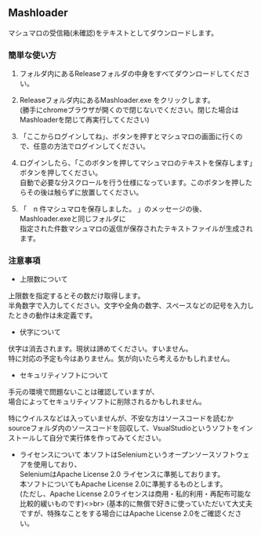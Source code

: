 ## Mashloader
マシュマロの受信箱(未確認)をテキストとしてダウンロードします。

### 簡単な使い方

1. フォルダ内にあるReleaseフォルダの中身をすべてダウンロードしてください。

1. Releaseフォルダ内にあるMashloader.exe をクリックします。<br>
 (勝手にchromeブラウザが開くので閉じないでください。閉じた場合はMashloaderを閉じて再実行してください)
 
1. 「ここからログインしてね」、ボタンを押すとマシュマロの画面に行くので、任意の方法でログインしてください。

1. ログインしたら、「このボタンを押してマシュマロのテキストを保存します」ボタンを押してください。<br>
  自動で必要な分スクロールを行う仕様になっています。このボタンを押したらその後は触らずに放置してください。
 
1. 「　n 件マシュマロを保存しました。 」のメッセージの後、Mashloader.exeと同じフォルダに<br>
  指定された件数マシュマロの返信が保存されたテキストファイルが生成されます。


### 注意事項

* 上限数について

上限数を指定するとその数だけ取得します。<br>
半角数字で入力してください。文字や全角の数字、スペースなどの記号を入力したときの動作は未定義です。

* 伏字について

伏字は消去されます。現状は諦めてください。すいません。<br>
特に対応の予定も今はありません。気が向いたら考えるかもしれません。

* セキュリティソフトについて

手元の環境で問題ないことは確認していますが、<br>
場合によってセキュリティソフトに削除されるかもしれません。

特にウイルスなどは入っていませんが、不安な方はソースコードを読むか<br>
sourceフォルダ内のソースコードを回収して、VsualStudioというソフトをインストールして自分で実行体を作ってみてください。

* ライセンスについて
本ソフトはSeleniumというオープンソースソフトウェアを使用しており、<br>
SeleniumはApache License 2.0 ライセンスに準拠しております。<br>
本ソフトについてもApache License 2.0に準拠するものとします。<br>
(ただし、Apache License 2.0ライセンスは商用・私的利用・再配布可能な比較的緩いものです)<>br>
(基本的に無償で好きに使っていただいて大丈夫ですが、特殊なことをする場合にはApache License 2.0をご確認ください。
